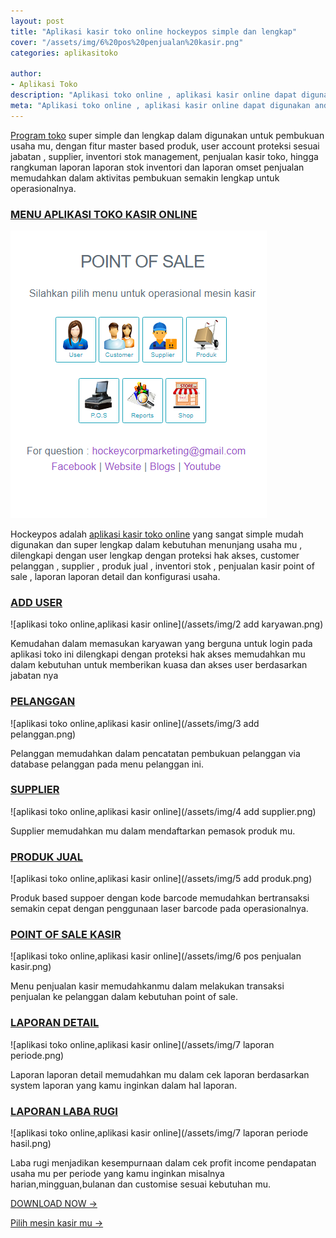 ```yaml
---
layout: post
title: "Aplikasi kasir toko online hockeypos simple dan lengkap"
cover: "/assets/img/6%20pos%20penjualan%20kasir.png"
categories: aplikasitoko

author:
- Aplikasi Toko
description: "Aplikasi toko online , aplikasi kasir online dapat digunakan android iphone windows"
meta: "Aplikasi toko online , aplikasi kasir online dapat digunakan android iphone windows"
---
```

[Program toko](/aplikasitoko/2020/03/29/hc.html) super simple dan lengkap dalam digunakan untuk pembukuan usaha mu, dengan fitur master based produk, user account proteksi sesuai jabatan , supplier, inventori stok management, penjualan kasir toko, hingga rangkuman laporan laporan stok inventori dan laporan omset penjualan memudahkan dalam aktivitas pembukuan semakin lengkap untuk operasionalnya. 


### **[MENU APLIKASI TOKO KASIR ONLINE](/aplikasitoko/2020/03/29/hc.html)**

![aplikasi toko online,aplikasi kasir online](/assets/img/hockeypos.png)

Hockeypos adalah [aplikasi kasir toko online](/aplikasitoko/2020/03/29/hc.html) yang sangat simple mudah digunakan dan super lengkap dalam kebutuhan menunjang usaha mu , dilengkapi dengan user lengkap dengan proteksi hak akses, customer pelanggan , supplier , produk jual , inventori stok , penjualan kasir point of sale , laporan laporan detail dan konfigurasi usaha.



### **[ADD USER](/aplikasitoko/2020/03/29/hc.html)**

![aplikasi toko online,aplikasi kasir online](/assets/img/2 add karyawan.png)

Kemudahan dalam memasukan karyawan yang berguna untuk login pada aplikasi toko ini dilengkapi dengan proteksi hak akses memudahkan mu dalam kebutuhan untuk memberikan kuasa dan akses user berdasarkan jabatan nya




### **[PELANGGAN](/aplikasitoko/2020/03/29/hc.html)**

![aplikasi toko online,aplikasi kasir online](/assets/img/3 add pelanggan.png)

Pelanggan memudahkan dalam pencatatan pembukuan pelanggan via database pelanggan pada menu pelanggan ini.





### **[SUPPLIER](/aplikasitoko/2020/03/29/hc.html)**

![aplikasi toko online,aplikasi kasir online](/assets/img/4 add supplier.png)

Supplier memudahkan mu dalam mendaftarkan pemasok produk mu.





### **[PRODUK JUAL](/aplikasitoko/2020/03/29/hc.html)**

![aplikasi toko online,aplikasi kasir online](/assets/img/5 add produk.png)

Produk based suppoer dengan kode barcode memudahkan bertransaksi semakin cepat dengan penggunaan laser barcode pada operasionalnya.





### **[POINT OF SALE KASIR](/aplikasitoko/2020/03/29/hc.html)**

![aplikasi toko online,aplikasi kasir online](/assets/img/6 pos penjualan kasir.png)

Menu penjualan kasir memudahkanmu dalam melakukan transaksi penjualan ke pelanggan dalam kebutuhan point of sale.





### **[LAPORAN DETAIL](/aplikasitoko/2020/03/29/hc.html)**

![aplikasi toko online,aplikasi kasir online](/assets/img/7 laporan periode.png)

Laporan laporan detail memudahkan mu dalam cek laporan berdasarkan system laporan yang kamu inginkan dalam hal laporan.






### **[LAPORAN LABA RUGI](/aplikasitoko/2020/03/29/hc.html)**

![aplikasi toko online,aplikasi kasir online](/assets/img/7 laporan periode hasil.png)

Laba rugi menjadikan kesempurnaan dalam cek profit income pendapatan usaha mu per periode yang kamu inginkan misalnya harian,mingguan,bulanan dan customise sesuai kebutuhan mu.





[DOWNLOAD NOW →](https://mesinkasir.github.io/e-catalog/HOCKEY%20POS.pdf)


[Pilih mesin kasir mu →](/hardware)

